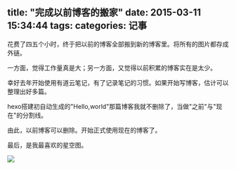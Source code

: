 title: "完成以前博客的搬家"
date: 2015-03-11 15:34:44
tags: 
categories: 记事
---
花费了四五个小时，终于把以前的博客全部搬到新的博客里。将所有的图片都存成外链。

一方面，觉得工作量真是大；另一方面，又觉得以前积累的博客实在是太少。

幸好去年开始使用有道云笔记，有了记录笔记的习惯。如果开始写博客，估计可以整理出好多篇。

hexo搭建初自动生成的"Hello,world"那篇博客我就不删除了，当做"之前"与"现在"的分割线。

由此，以前博客可以删除。开始正式使用现在的博客了。

最后，是我最喜欢的星空图。

![](http://zhenghuiy-blog.qiniudn.com/1.png)

